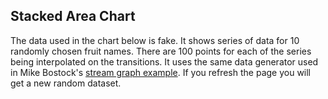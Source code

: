 ## Stacked Area Chart

The data used in the chart below is fake.  It shows series of data for 10 randomly chosen fruit names.  There are 100 points for each of the series being interpolated on the transitions.
It uses the same data generator used in Mike Bostock's [stream graph example](https://bl.ocks.org/mbostock/4060954).
If you refresh the page you will get a new random dataset.
